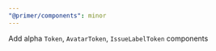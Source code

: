 ```yaml
---
"@primer/components": minor
---
```


Add alpha `Token`, `AvatarToken`, `IssueLabelToken` components
